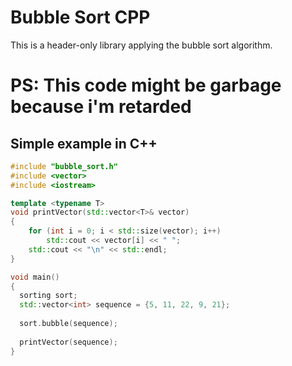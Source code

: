 # Bubble Sort CPP
This is a header-only library applying the bubble sort algorithm.
# PS: This code might be garbage because i'm retarded

## Simple example in C++ ##
```cpp
#include "bubble_sort.h"
#include <vector>
#include <iostream>

template <typename T>
void printVector(std::vector<T>& vector)
{
	for (int i = 0; i < std::size(vector); i++)
		std::cout << vector[i] << " ";
	std::cout << "\n" << std::endl;
}

void main()
{
  sorting sort;
  std::vector<int> sequence = {5, 11, 22, 9, 21};
  
  sort.bubble(sequence);
  
  printVector(sequence);
}
```
